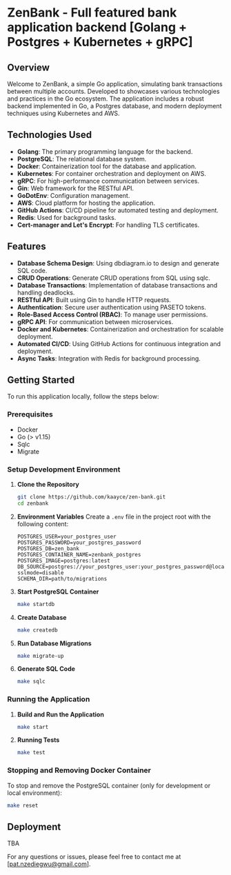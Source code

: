 # ZenBank - Full featured bank application backend [Golang + Postgres + Kubernetes + gRPC]

## Overview
Welcome to ZenBank, a simple Go application, simulating bank transactions between multiple accounts. Developed to showcases various technologies and practices in the Go ecosystem. The application includes a robust backend implemented in Go, a Postgres database, and modern deployment techniques using Kubernetes and AWS.

## Technologies Used
- **Golang**: The primary programming language for the backend.
- **PostgreSQL**: The relational database system.
- **Docker**: Containerization tool for the database and application.
- **Kubernetes**: For container orchestration and deployment on AWS.
- **gRPC**: For high-performance communication between services.
- **Gin**: Web framework for the RESTful API.
- **GoDotEnv**: Configuration management.
- **AWS**: Cloud platform for hosting the application.
- **GitHub Actions**: CI/CD pipeline for automated testing and deployment.
- **Redis**: Used for background tasks.
- **Cert-manager and Let's Encrypt**: For handling TLS certificates.

## Features
- **Database Schema Design**: Using dbdiagram.io to design and generate SQL code.
- **CRUD Operations**: Generate CRUD operations from SQL using sqlc.
- **Database Transactions**: Implementation of database transactions and handling deadlocks.
- **RESTful API**: Built using Gin to handle HTTP requests.
- **Authentication**: Secure user authentication using PASETO tokens.
- **Role-Based Access Control (RBAC)**: To manage user permissions.
- **gRPC API**: For communication between microservices.
- **Docker and Kubernetes**: Containerization and orchestration for scalable deployment.
- **Automated CI/CD**: Using GitHub Actions for continuous integration and deployment.
- **Async Tasks**: Integration with Redis for background processing.

## Getting Started
To run this application locally, follow the steps below:

### Prerequisites
- Docker
- Go (> v1.15)
- Sqlc
- Migrate

### Setup Development Environment
1. **Clone the Repository**
   ```sh
   git clone https://github.com/kaayce/zen-bank.git
   cd zenbank
   ```

2. **Environment Variables**
   Create a `.env` file in the project root with the following content:
   ```env
   POSTGRES_USER=your_postgres_user
   POSTGRES_PASSWORD=your_postgres_password
   POSTGRES_DB=zen_bank
   POSTGRES_CONTAINER_NAME=zenbank_postgres
   POSTGRES_IMAGE=postgres:latest
   DB_SOURCE=postgres://your_postgres_user:your_postgres_password@localhost:5434/zen_bank?sslmode=disable
   SCHEMA_DIR=path/to/migrations
   ```

3. **Start PostgreSQL Container**
   ```sh
   make startdb
   ```

4. **Create Database**
   ```sh
   make createdb
   ```

5. **Run Database Migrations**
   ```sh
   make migrate-up
   ```

6. **Generate SQL Code**
   ```sh
   make sqlc
   ```

### Running the Application
1. **Build and Run the Application**
   ```sh
   make start
   ```

2. **Running Tests**
   ```sh
   make test
   ```

### Stopping and Removing Docker Container
To stop and remove the PostgreSQL container (only for development or local environment):
```sh
make reset
```

## Deployment
TBA

For any questions or issues, please feel free to contact me at [pat.nzediegwu@gmail.com].